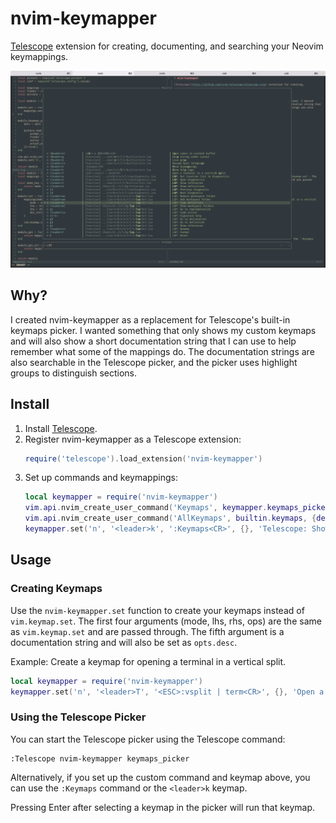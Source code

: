 # nvim-keymapper

[Telescope](https://github.com/nvim-telescope/telescope.nvim) extension for creating, documenting, and searching your Neovim keymappings.

![screenshot](./example_screenshot.png)

## Why?

I created nvim-keymapper as a replacement for Telescope's built-in keymaps picker. I wanted something that only shows my custom keymaps and will also show a short documentation string that I can use to help remember what some of the mappings do. The documentation strings are also searchable in the Telescope picker, and the picker uses highlight groups to distinguish sections.

## Install

1. Install [Telescope](https://github.com/nvim-telescope/telescope.nvim).
2. Register nvim-keymapper as a Telescope extension: 
    ```lua
    require('telescope').load_extension('nvim-keymapper')
    ```
3. Set up commands and keymappings:
    ```lua
    local keymapper = require('nvim-keymapper')    
    vim.api.nvim_create_user_command('Keymaps', keymapper.keymaps_picker, {desc = 'Telescope: Show keymaps'})
    vim.api.nvim_create_user_command('AllKeymaps', builtin.keymaps, {desc = 'Telescope: Show all keymaps'})
    keymapper.set('n', '<leader>k', ':Keymaps<CR>', {}, 'Telescope: Show keymaps')
    ```

## Usage

### Creating Keymaps

Use the `nvim-keymapper.set` function to create your keymaps instead of `vim.keymap.set`. The first four arguments (mode, lhs, rhs, ops) are the same as `vim.keymap.set` and are passed through. The fifth argument is a documentation string and will also be set as `opts.desc`.

Example: Create a keymap for opening a terminal in a vertical split.
```lua
local keymapper = require('nvim-keymapper')
keymapper.set('n', '<leader>T', '<ESC>:vsplit | term<CR>', {}, 'Open a terminal in a vertical split')
```

### Using the Telescope Picker

You can start the Telescope picker using the Telescope command:

```
:Telescope nvim-keymapper keymaps_picker
```

Alternatively, if you set up the custom command and keymap above, you can use the `:Keymaps` command or the `<leader>k` keymap.

Pressing Enter after selecting a keymap in the picker will run that keymap.
